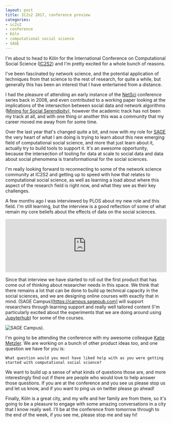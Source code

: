 ```yaml
---
layout: post
title: IC2s2 2017, conference preview
categories:
- ic2s2 
- conference 
- Köln
- computational social science 
- SAGE 
---
```


I'm about to head to Köln for the International Conference on Computational Social Science ([IC2S2](https://ic2s2.org/2017/)) and I'm pretty excited for a whole bunch of reasons. 

I've been fascinated by network science, and the potential application of techniques from that science to the rest of research, for quite a while, but generally this has been an interest that I have entertained from a distance. 

I had the pleasure of attending an early instance of the [NetSci](http://netsci2017.net) conference series back in 2008, and even contributed to a working paper looking at the implications of the intersection between social data and network algorithms ([Mining for Social Serendipity](http://oro.open.ac.uk/21188/)), however the academic track has not been my track at all, and with one thing or another this was a community that my career moved me away from for some time. 

Over the last year that's changed quite a bit, and now with my role for [SAGE](https://en.wikipedia.org/wiki/SAGE_Publications) the very heart of what I am doing is trying to learn about this new emerging field of computational social science, and more that just learn about it, actually try to build tools to support it. It's an awesome opportunity, because the intersection of tooling for data at scale to social data and data about social phenomena is transformational for the social sciences. 

I'm really looking forward to reconnecting to some of the network science community at IC2S2 and getting up to speed with how that relates to computational social science, as well as learning a load about where this aspect of the research field is right now, and what they see as their key challenges. 

A few months ago I was interviewed by PLOS about my new role and this field. I'm still learning, but the interview is a good reflection of some of what remain my core beliefs about the effects of data on the social sciences. 

<iframe width="100%" height="166" scrolling="no" frameborder="no" src="https://w.soundcloud.com/player/?url=https%3A//api.soundcloud.com/tracks/332146497&amp;color=ff5500"></iframe>

Since that interview we have started to roll out the first product that has come out of thinking about researcher needs in this space. We think that there remains a lot that can be done to build up technical capacity in the social sciences, and we are designing online courses with exactly that in mind. (SAGE Campus)[https://campus.sagepub.com] will support researchers through learning support and really well tailored content (I'm particularly excited about the experiments that we are doing around using [Jupyterhub](https://github.com/jupyterhub/jupyterhub)) for some of the courses. 

![SAGE Campus](http://partiallyattended.com/images/sage_campus.jpg "SAGE Campus Website")). 

I'm going to be attending the conference with my awesome colleague [Katie Metzler](https://twitter.com/KMetzlerSAGE?ref_src=twsrc%5Egoogle%7Ctwcamp%5Eserp%7Ctwgr%5Eauthor). We are working on a bunch of other product ideas too, and one question we have for you is:

>
	What question would you most have liked help with as you were getting started with computational social science? 
	
We want to build up a sense of what kinds of questions those are, and more interestingly find out if there are people who would love to help answer those questions. If you are at the conference and you see us please stop us and let us know, and if you want to ping us on twitter please go ahead! 

Finally, Köln is a great city, and my wife and her family are from there, so it's going to be a pleasure to engage with some amazing conversations in a city that I know really well. I'll be at the conference from tomorrow through to the end of the week, if you see me, please stop me and say hi! 